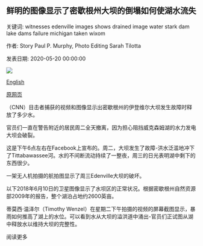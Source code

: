 ## 鲜明的图像显示了密歇根州大坝的倒塌如何使湖水流失

关键词: witnesses edenville images shows drained image water stark dam lake dams failure michigan taken wixom

作者: Story Paul P. Murphy, Photo Editing Sarah Tilotta

发表日期: 2020-05-20 00:00:00

![](https://cdn.cnn.com/cnnnext/dam/assets/200520172059-05-michigan-dam-breach-super-tease.jpg)

[English](Stark%20images%20show%20how%20Michigan%20dam%20failure%20drained%20lake.md)

[原网页](https://edition.cnn.com/2020/05/20/us/michigan-dam-failure-before-after-photos-trnd/index.html)

（CNN）目击者捕获的视频和图像显示出密歇根州的伊登维尔大坝发生故障时释放了多少水。

官员们一直在警告附近的居民周二全天撤离，因为担心阻挡威克森姆湖的水力发电大坝会破裂。

这是下午6点左右在Facebook上宣布的。周二，大坝发生了故障-洪水泛滥地冲下了Tittabawassee河。水的不间断流动持续了一整夜，周三的日光表明湖中剩下的东西很少。

一架无人机拍摄的航拍图显示了周三Edenville大坝的破坏。

以下2018年6月10日的卫星图像显示了水坝区的正常状况。根据密歇根州自然资源部2009年的报告，整个湖泊占地约2600英亩。

蒂莫西·温泽尔（Timothy Wenzel）在星期二下午拍摄的视频的屏幕截图显示，暴雨如何推高了湖上的水位。可以看到水从大坝的溢洪道中涌出-官员们正试图从湖中释放水以维持大坝的完整性。

阅读更多